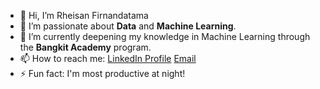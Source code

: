 - 👋 Hi, I’m Rheisan Firnandatama
- 👀 I’m passionate about **Data** and **Machine Learning**.
- 🌱 I’m currently deepening my knowledge in Machine Learning through the **Bangkit Academy** program.
- 📫 How to reach me: [LinkedIn Profile](https://www.linkedin.com/in/rheisanfrs/) [Email](rheisanfrs24@gmail.com)
- ⚡ Fun fact: I'm most productive at night!

<!---
rheikun/rheikun is a ✨ special ✨ repository because its `README.md` (this file) appears on your GitHub profile.
You can click the Preview link to take a look at your changes.
--->
